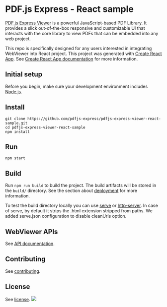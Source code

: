 # PDF.js Express - React sample

[PDF.js Express Viewer](https://pdfjs.express/) is a powerful JavaScript-based PDF Library. It provides a slick out-of-the-box responsive and customizable UI that interacts with the core library to view PDFs that can be embedded into any web project.


This repo is specifically designed for any users interested in integrating WebViewer into React project. This project was generated with [Create React App](https://github.com/facebook/create-react-app). See [Create React App documentation](https://facebook.github.io/create-react-app/docs/getting-started) for more information.

## Initial setup

Before you begin, make sure your development environment includes [Node.js](https://nodejs.org/en/).

## Install

```
git clone https://github.com/pdfjs-express/pdfjs-express-viewer-react-sample.git
cd pdfjs-express-viewer-react-sample
npm install
```

## Run

```
npm start
```

## Build

Run `npm run build` to build the project. The build artifacts will be stored in the `build/` directory. See the section about [deployment](https://facebook.github.io/create-react-app/docs/deployment) for more information.

To test the build directory locally you can use [serve](https://www.npmjs.com/package/serve) or [http-server](https://www.npmjs.com/package/http-server). In case of serve, by default it strips the .html extension stripped from paths. We added serve.json configuration to disable cleanUrls option. 

## WebViewer APIs

See [API documentation](https://pdfjs.express/documentation).

## Contributing

See [contributing](./CONTRIBUTING.md).

## License

See [license](./LICENSE).
![](https://onepixel.pdftron.com/webviewer-react-sample)
